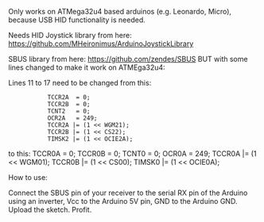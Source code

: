 Only works on ATMega32u4 based arduinos (e.g. Leonardo, Micro), because USB HID functionality is needed. 

Needs HID Joystick library from here: https://github.com/MHeironimus/ArduinoJoystickLibrary

SBUS library from here: https://github.com/zendes/SBUS
BUT with some lines changed to make it work on ATMEga32u4:

Lines 11 to 17 need to be changed from this:

               TCCR2A  = 0;
               TCCR2B  = 0;
               TCNT2   = 0;
               OCR2A   = 249;
               TCCR2A |= (1 << WGM21);
               TCCR2B |= (1 << CS22);
               TIMSK2 |= (1 << OCIE2A);

to this:
               TCCR0A  = 0;
               TCCR0B  = 0;
               TCNT0   = 0;
               OCR0A   = 249;
               TCCR0A |= (1 << WGM01);
               TCCR0B |= (1 << CS00);
               TIMSK0 |= (1 << OCIE0A);
               
               
How to use:

Connect the SBUS pin of your receiver to the serial RX pin of the Arduino using an inverter, 
Vcc to the Arduino 5V pin, GND to the Arduino GND.
Upload the sketch. Profit. 

